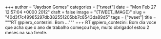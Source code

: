 
+++
author = "Jaydson Gomes"
categories = ["tweet"]
date = "Mon Feb 27 12:57:04 +0000 2012"
draft = false
image = "{TWEET_IMAGE}"
slug = "40d3f7c49985297db382551205bb7c8543da89d5"
tags = ["tweet"]
title = """RT @piero_contezini: Bom ..."""
+++
RT @piero_contezini: Bom dia voce que acha que o ano de trabalho começou hoje, muito obrigado! estou 2 meses na sua frente.
